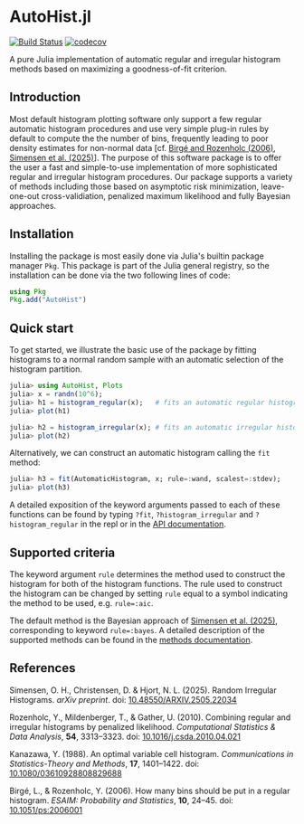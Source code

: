 # AutoHist.jl

[![Build Status](https://github.com/oskarhs/AutoHist.jl/actions/workflows/CI.yml/badge.svg?branch=main)](https://github.com/oskarhs/AutoHist.jl/actions/workflows/CI.yml?query=branch%3Amain) [![codecov](https://codecov.io/gh/oskarhs/AutoHist.jl/branch/main/graph/badge.svg)](https://codecov.io/gh/oskarhs/AutoHist.jl)


A pure Julia implementation of automatic regular and irregular histogram methods based on maximizing a goodness-of-fit criterion.

## Introduction
Most default histogram plotting software only support a few regular automatic histogram procedures and use very simple plug-in rules by default to compute the the number of bins, frequently leading to poor density estimates for non-normal data \[cf. [Birgé and Rozenholc (2006)](#birge2006bins), [Simensen et al. (2025)](#simensen2025random)\]. The purpose of this software package is to offer the user a fast and simple-to-use implementation of more sophisticated regular and irregular histogram procedures. Our package supports a variety of methods including those based on asymptotic risk minimization, leave-one-out cross-validiation, penalized maximum likelihood and fully Bayesian approaches.

## Installation
Installing the package is most easily done via Julia's builtin package manager `Pkg`. This package is part of the Julia general registry, so the installation can be done via the two following lines of code:
```julia
using Pkg
Pkg.add("AutoHist")
```

## Quick start

To get started, we illustrate the basic use of the package by fitting histograms to a normal random sample with an automatic selection of the histogram partition.

```julia
julia> using AutoHist, Plots
julia> x = randn(10^6);
julia> h1 = histogram_regular(x);   # fits an automatic regular histogram
julia> plot(h1)

julia> h2 = histogram_irregular(x); # fits an automatic irregular histogram
julia> plot(h2)
```

Alternatively, we can construct an automatic histogram calling the `fit` method:

```julia
julia> h3 = fit(AutomaticHistogram, x; rule=:wand, scalest=:stdev);
julia> plot(h3)
```

A detailed exposition of the keyword arguments passed to each of these functions can be found by typing `?fit`, `?histogram_irregular` and `?histogram_regular` in the repl or in the [API documentation](https://oskarhs.github.io/AutoHist.jl/stable/api/).

## Supported criteria

The keyword argument `rule` determines the method used to construct the histogram for both of the histogram functions. The rule used to construct the histogram can be changed by setting `rule` equal to a symbol indicating the method to be used, e.g. `rule=:aic`.

The default method is the Bayesian approach of [Simensen et al. (2025)](#simensen2025random), corresponding to keyword `rule=:bayes`.
A detailed description of the supported methods can be found in the [methods documentation](https://oskarhs.github.io/AutoHist.jl/stable/methods/).

## References
<a name="simensen2025random"></a> Simensen, O. H., Christensen, D. & Hjort, N. L. (2025). Random Irregular Histograms. _arXiv preprint_. doi: [10.48550/ARXIV.2505.22034](https://doi.org/10.48550/ARXIV.2505.22034)

<a name="rozenholc2010combining"></a> Rozenholc, Y., Mildenberger, T., & Gather, U. (2010). Combining regular and irregular histograms by penalized likelihood. _Computational Statistics & Data Analysis_, **54**, 3313–3323. doi: [10.1016/j.csda.2010.04.021](https://doi.org/10.1016/j.csda.2010.04.021)

<a name="kanazawa1988optimal"></a> Kanazawa, Y. (1988). An optimal variable cell histogram. _Communications in Statistics-Theory and Methods_, **17**, 1401–1422. doi: [10.1080/03610928808829688](https://doi.org/10.1080/03610928808829688)

<a name="birge2006bins"></a> Birgé, L., & Rozenholc, Y. (2006). How many bins should be put in a regular histogram. _ESAIM: Probability and Statistics_, **10**, 24–45. doi: [10.1051/ps:2006001](https://doi.org/10.1051/ps:2006001)